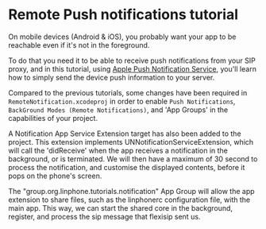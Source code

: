 Remote Push notifications tutorial
====================

On mobile devices (Android & iOS), you probably want your app to be reachable even if it's not in the foreground. 

To do that you need it to be able to receive push notifications from your SIP proxy, and in this tutorial, using [Apple Push Notification Service](https://developer.apple.com/library/archive/documentation/NetworkingInternet/Conceptual/RemoteNotificationsPG/APNSOverview.html), you'll learn how to simply send the device push information to your server.


Compared to the previous tutorials, some changes have been required in `RemoteNotification.xcodeproj` in order to enable `Push Notifications`, `BackGround Modes (Remote Notifications)`, and 'App Groups' in the capabilities of your project.

A Notification App Service Extension target has also been added to the project. This extension implements UNNotificationServiceExtension, which will call the 'didReceive' when the app receives a notification in the background, or is terminated. We will then have a maximum of 30 second to process the notification, and customise the displayed contents, before it pops on the phone's screen.

The "group.org.linphone.tutorials.notification" App Group will allow the app extension to share files, such as the linphonerc configuration file, with the main app. This way, we can start the shared core in the background, register, and process the sip message that flexisip sent us.
